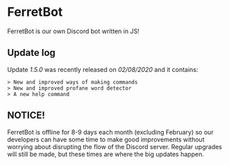 # FerretBot
FerretBot is our own Discord bot written in JS!

## Update log
Update *1.5.0* was recently released on *02/08/2020* and it contains:
```
> New and improved ways of making commands
> New and improved profane word detector
> A new help command
```

## NOTICE!
FerretBot is offline for 8-9 days each month (excluding February) so our developers can have some time to make good improvements without worrying about disrupting the flow of the Discord server. Regular upgrades will still be made, but these times are where the big updates happen.
